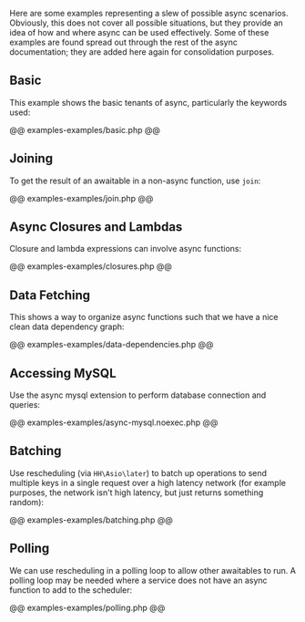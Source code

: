 Here are some examples representing a slew of possible async scenarios. Obviously, this does not cover all possible situations, but they 
provide an idea of how and where async can be used effectively. Some of these examples are found spread out through the rest of the async 
documentation; they are added here again for consolidation purposes.

## Basic

This example shows the basic tenants of async, particularly the keywords used:

@@ examples-examples/basic.php @@

## Joining

To get the result of an awaitable in a non-async function, use `join`:

@@ examples-examples/join.php @@

## Async Closures and Lambdas

Closure and lambda expressions can involve async functions:

@@ examples-examples/closures.php @@

## Data Fetching

This shows a way to organize async functions such that we have a nice clean data dependency graph:

@@ examples-examples/data-dependencies.php @@

## Accessing MySQL

Use the async mysql extension to perform database connection and queries:

@@ examples-examples/async-mysql.noexec.php @@

## Batching

Use rescheduling (via `HH\Asio\later`) to batch up operations to send multiple keys in a single request over a high latency network (for 
example purposes, the network isn't high latency, but just returns something random):

@@ examples-examples/batching.php @@

## Polling

We can use rescheduling in a polling loop to allow other awaitables to run. A polling loop may be needed where a service does not have 
an async function to add to the scheduler:

@@ examples-examples/polling.php @@
